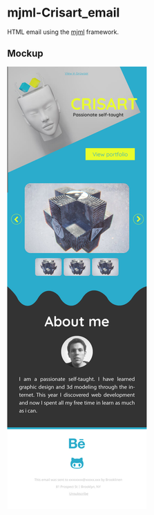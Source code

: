 # mjml-Crisart_email
HTML email using the [mjml](https://mjml.io/) framework.
## Mockup
![Mockup](images/mockup/Crisart_Mockup.jpg)